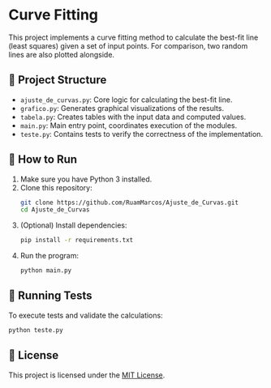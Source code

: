 # Curve Fitting

This project implements a curve fitting method to calculate the best-fit line (least squares) given a set of input points. For comparison, two random lines are also plotted alongside.

## 📁 Project Structure

- `ajuste_de_curvas.py`: Core logic for calculating the best-fit line.
- `grafico.py`: Generates graphical visualizations of the results.
- `tabela.py`: Creates tables with the input data and computed values.
- `main.py`: Main entry point, coordinates execution of the modules.
- `teste.py`: Contains tests to verify the correctness of the implementation.

## 🚀 How to Run

1. Make sure you have Python 3 installed.
2. Clone this repository:
   ```bash
   git clone https://github.com/RuamMarcos/Ajuste_de_Curvas.git
   cd Ajuste_de_Curvas
   ```
3. (Optional) Install dependencies:
   ```bash
   pip install -r requirements.txt
   ```
4. Run the program:
   ```bash
   python main.py
   ```

## 🧪 Running Tests

To execute tests and validate the calculations:
```bash
python teste.py
```

## 📄 License

This project is licensed under the [MIT License](LICENSE).
